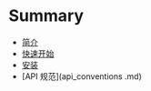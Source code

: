 # Summary

* [简介](README.md)
* [快速开始](quick_start.md)
* [安装](setup.md)
* [API 规范](api_conventions .md)

